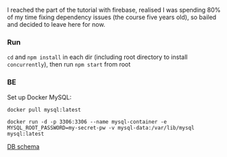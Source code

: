 I reached the part of the tutorial with firebase, realised I was spending 80% of my time fixing dependency issues (the course five years old), so bailed and decided to leave here for now.

### Run

`cd` and `npm install` in each dir (including root directory to install `concurrently`), then run `npm start` from root

### BE

Set up Docker MySQL:

`docker pull mysql:latest`

`docker run -d -p 3306:3306 --name mysql-container -e MYSQL_ROOT_PASSWORD=my-secret-pw -v mysql-data:/var/lib/mysql mysql:latest`

[DB schema](./buy-and-sell-backend/database.sql)
